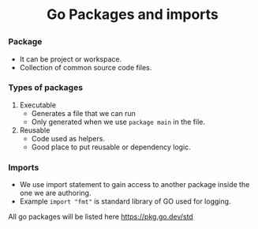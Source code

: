 <h1 style="text-align:center;"> Go Packages and imports </p>

### Package

- It can be project or workspace.
- Collection of common source code files.

### Types of packages

1. Executable
   - Generates a file that we can run
   - Only generated when we use `package main` in the file.
2. Reusable
   - Code used as helpers.
   - Good place to put reusable or dependency logic.

### Imports

- We use import statement to gain access to another package inside the one we are authoring.
- Example `import "fmt"` is standard library of GO used for logging.

All go packages will be listed here https://pkg.go.dev/std
